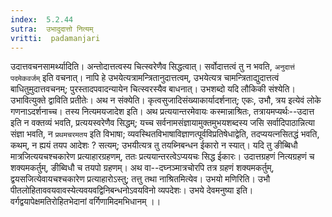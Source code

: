 ```yaml
---
index:  5.2.44
sutra:  उभादुदात्तो नित्यम्
vritti:  padamanjari
---
```


उदात्तवचनसामर्थ्यादिति। अन्तोदात्तत्वस्य चित्स्वरेणैव सिद्धत्वात्। सर्वोदात्तत्वं तु न भवति, `अनुदात्तं पदमेकवर्जम्` इति वचनात्। नापि हे उभयेत्यत्रामन्त्रितानुदात्तत्वम्, उभयेत्यत्र चामन्त्रिताद्युदात्तत्वं बाधितुमुदात्तवचनम्; पुरस्तादपवादन्यायेन चित्स्वरस्यैव बाधनात्। 
	उभशब्दो यदि लौकिकी संश्येति। उभावित्युक्ते द्वाविति प्रतीतेः। अथ न संक्येति। कृत्वसुजादिसंख्याकार्यादर्शनात्; एकः, उभौ, त्रय इत्येवं लोके गणनाऽदर्शनाच्च। तस्य नित्यमयजादेश इति। अथ प्रत्ययान्तरमेवायः कस्मान्नाश्रितः, तत्रायमप्यर्थः--उदात्त इति न वक्तव्यं भवति, प्रत्ययस्वरेणैव सिद्धम्; यच्च सर्वनामसंज्ञायामुक्तमुभयशब्दस्य जसि सर्वादिपाठान्नित्या संज्ञा भवति, न `प्रथमचरमतय` इति विभाषा; व्यवस्थितविभाषाविज्ञाणत्पूर्वविप्रतिषेधाद्वेति, तदप्ययत्नसितद्धं भवति, कथम्, न ह्ययं तयप आदेशः ? सत्यम्; उभयीत्यत्र तु तयब्निबन्धन ईकारो न स्यात्। यदि तु ङीब्बिधौ मात्रजित्ययचश्चकारेण प्रत्याहारग्रहणम्, ततः प्रत्ययान्तरत्वेऽप्ययचः सिद्ध ईकारः।
	उदात्तग्रहणं नित्यग्रहणं च शक्यमकर्तुम्, ङीब्विधौ च तयपो ग्रहणम्।
	अथ वा--दघ्नञ्मात्रचोरपि तत्र ग्रहणं शक्यमकर्तुम्, द्वयसजित्येवायचश्चकारेण प्रत्याहारोऽस्तु; तत्तु तथा नाश्रितमित्येव।
	उभयो मणिरिति। उभौ पीतलोहिताववयवावस्येत्यवयवद्विनिबन्धनोऽवयविनो व्यपदेशः। उभये देवमनुष्या इति। वर्गद्वयापेक्षमतिरोहितभेदानां वर्गिणामिदमभिधानम् ।।

